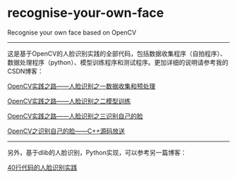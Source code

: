 # recognise-your-own-face
Recognise your own face based on OpenCV

---
这是基于OpenCV的人脸识别实践的全部代码，包括数据收集程序（自拍程序）、数据处理程序（python）、模型训练程序和测试程序。更加详细的说明请参考我的CSDN博客：

[OpenCV实践之路——人脸识别之一数据收集和预处理](http://blog.csdn.net/xingchenbingbuyu/article/details/51386949)

[OpenCV实践之路——人脸识别之二模型训练](http://blog.csdn.net/xingchenbingbuyu/article/details/51407336)

[OpenCV实践之路——人脸识别之三识别自己的脸](http://blog.csdn.net/xingchenbingbuyu/article/details/51472330)

[OpenCV之识别自己的脸——C++源码放送](http://blog.csdn.net/xingchenbingbuyu/article/details/69223022)

---
另外，基于dlib的人脸识别，Python实现，可以参考另一篇博客：

[40行代码的人脸识别实践](http://blog.csdn.net/xingchenbingbuyu/article/details/68482838)
